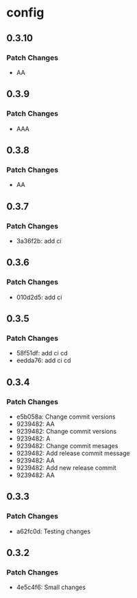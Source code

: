 # config

## 0.3.10

### Patch Changes

- AA

## 0.3.9

### Patch Changes

- AAA

## 0.3.8

### Patch Changes

- AA

## 0.3.7

### Patch Changes

- 3a36f2b: add ci

## 0.3.6

### Patch Changes

- 010d2d5: add ci

## 0.3.5

### Patch Changes

- 58f51df: add ci cd
- eedda76: add ci cd

## 0.3.4

### Patch Changes

- e5b058a: Change commit versions
- 9239482: AA
- 9239482: Change commit versions
- 9239482: A
- 9239482: Change commit mesages
- 9239482: Add release commit message
- 9239482: AA
- 9239482: Add new release commit
- 9239482: AA

## 0.3.3

### Patch Changes

- a62fc0d: Testing changes

## 0.3.2

### Patch Changes

- 4e5c4f6: Small changes
